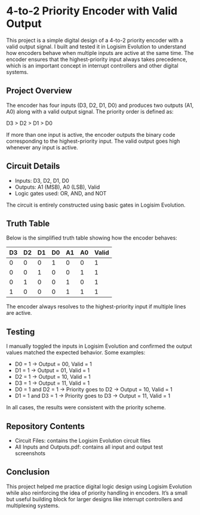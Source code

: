 # 4-to-2 Priority Encoder with Valid Output

This project is a simple digital design of a 4-to-2 priority encoder with a valid output signal. I built and tested it in Logisim Evolution to understand how encoders behave when multiple inputs are active at the same time. The encoder ensures that the highest-priority input always takes precedence, which is an important concept in interrupt controllers and other digital systems.

## Project Overview
The encoder has four inputs (D3, D2, D1, D0) and produces two outputs (A1, A0) along with a valid output signal. The priority order is defined as:

D3 > D2 > D1 > D0

If more than one input is active, the encoder outputs the binary code corresponding to the highest-priority input. The valid output goes high whenever any input is active.

## Circuit Details
- Inputs: D3, D2, D1, D0  
- Outputs: A1 (MSB), A0 (LSB), Valid  
- Logic gates used: OR, AND, and NOT  

The circuit is entirely constructed using basic gates in Logisim Evolution.

## Truth Table
Below is the simplified truth table showing how the encoder behaves:

| D3 | D2 | D1 | D0 | A1 | A0 | Valid |
|----|----|----|----|----|----|-------|
| 0  | 0  | 0  | 1  | 0  | 0  | 1     |
| 0  | 0  | 1  | 0  | 0  | 1  | 1     |
| 0  | 1  | 0  | 0  | 1  | 0  | 1     |
| 1  | 0  | 0  | 0  | 1  | 1  | 1     |

The encoder always resolves to the highest-priority input if multiple lines are active.

## Testing
I manually toggled the inputs in Logisim Evolution and confirmed the output values matched the expected behavior. Some examples:

- D0 = 1 → Output = 00, Valid = 1  
- D1 = 1 → Output = 01, Valid = 1  
- D2 = 1 → Output = 10, Valid = 1  
- D3 = 1 → Output = 11, Valid = 1  
- D0 = 1 and D2 = 1 → Priority goes to D2 → Output = 10, Valid = 1  
- D1 = 1 and D3 = 1 → Priority goes to D3 → Output = 11, Valid = 1  

In all cases, the results were consistent with the priority scheme.

## Repository Contents
- Circuit Files: contains the Logisim Evolution circuit files  
- All Inputs and Outputs.pdf: contains all input and output test screenshots  

## Conclusion
This project helped me practice digital logic design using Logisim Evolution while also reinforcing the idea of priority handling in encoders. It’s a small but useful building block for larger designs like interrupt controllers and multiplexing systems.
